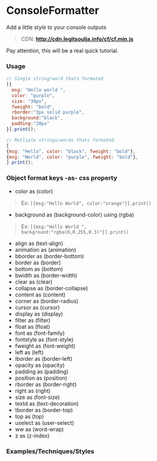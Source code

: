 # ConsoleFormatter
Add a little style to your console outputs

> CDN: **http://cdn.legitsoulja.info/cf/cf.min.js**

Pay attention, this will be a real quick tutorial.

### Usage
```javascript
// Single string/word thats formated
[{
  msg: "Hello world ", 
  color: "purple", 
  size: "30px",
  fweight: "bold",
  rborder:"3px solid purple",
  background:"black",
  padding:"20px"
}].print();

// Mutliple strings/words thats formated
[
{msg: "Hello", color: "black", fweight: "bold"},
{msg: "World", color: "purple", fweight: "bold"},
].print();
```


### Object format keys -as- css property
- color as (color)
> Ex: ```[{msg:"Hello World", color:"orange"}].print()```
- background as (background-color) using (rgba)
> Ex: ```[{msg:"Hello World ", background:"rgba(0,0,255,0.3)"}].print()```
- align as (text-align)
- animation as (animation)
- bborder as (border-bottom)
- border as (border)
- bottom as (bottom)
- bwidth as (border-width)
- clear as (clear)
- collapse as (border-collapse)
- content as (content)
- corner as (border-radius)
- cursor as (cursor)
- display as (display)
- filter as (filter)
- float as (float)
- font as (font-family)
- fontstyle as (font-style)
- fweight as (font-weight)
- left as (left)
- lborder as (border-left)
- opacity as (opacity)
- padding as (padding)
- position as (position)
- rborder as (border-right)
- right as (right)
- size as (font-size)
- textd as (text-decoration)
- tborder as (border-top)
- top as (top)
- uselect as (user-select)
- ww as (word-wrap)
- z as (z-index)

### Examples/Techniques/Styles

